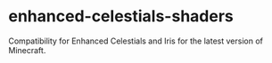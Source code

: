 # enhanced-celestials-shaders
Compatibility for Enhanced Celestials and Iris for the latest version of Minecraft.
